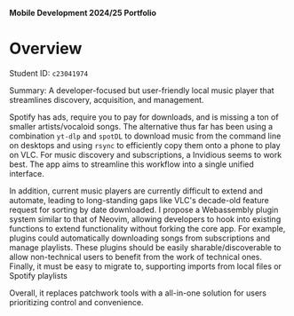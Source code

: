 **Mobile Development 2024/25 Portfolio**

# Overview

Student ID: `c23041974`

Summary: A developer-focused but user-friendly local music player that streamlines discovery, acquisition, and management.

Spotify has ads, require you to pay for downloads, and is missing a ton of smaller artists/vocaloid songs. The alternative thus far has been using a combination `yt-dlp` and `spotDL` to download music from the command line on desktops and using `rsync` to efficiently copy them onto a phone to play on VLC. For music discovery and subscriptions, a Invidious seems to work best. The app aims to streamline this workflow into a single unified interface.

In addition, current music players are currently difficult to extend and automate, leading to long-standing gaps like VLC's decade-old feature request for sorting by date downloaded. I propose a Webassembly plugin system similar to that of Neovim, allowing developers to hook into existing functions to extend functionality without forking the core app. For example, plugins could automatically downloading songs from subscriptions and manage playlists. These plugins should be easily sharable/discoverable to allow non-technical users to benefit from the work of technical ones. Finally, it must be easy to migrate to, supporting imports from local files or Spotify playlists

Overall, it replaces patchwork tools with a all-in-one solution for users prioritizing control and convenience.

